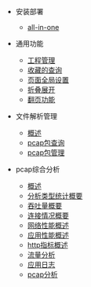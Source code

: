 - 安装部署

  

  - [all-in-one](all-in-one.md)
  
- 通用功能

  

  - [工程管理](project.md)
  - [收藏的查询](query.md)
  - [页面全局设置](setting.md)
  - [折叠展开](window.md)
  - [翻页功能](page.md)


- 文件解析管理

  

  - [概述](overviewParse.md)
  - [pcap包查询](pcapQuery)
  - [pcap包管理](pcapManage)

- pcap综合分析

  

  - [概述](overviewPcap.md)
  - [分析类型统计概要](statInfo.md)
  - [吞吐量概要](throughput.md)
  - [连接情况概要](connection.md)
  - [网络性能概述](net.md)
  - [应用性能概述](appInfo.md)
  - [http指标概述](http.md)
  - [流量分析](flow.md)
  - [应用日志](appLog.md)
  - [pcap分析](pcap.md)

